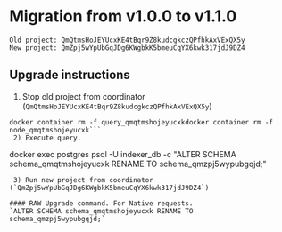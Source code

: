 # Migration from v1.0.0 to v1.1.0
```
Old project: QmQtmsHoJEYUcxKE4tBqr9Z8kudcgkczQPfhkAxVExQX5y
New project: QmZpj5wYpUbGqJDg6KWgbkK5bmeuCqYX6kwk317jdJ9DZ4
```


## Upgrade instructions
 1) Stop old project from coordinator (`QmQtmsHoJEYUcxKE4tBqr9Z8kudcgkczQPfhkAxVExQX5y`)
```
docker container rm -f query_qmqtmshojeyucxkdocker container rm -f node_qmqtmshojeyucxk```
 2) Execute query.

```
docker exec postgres psql -U indexer_db -c "ALTER SCHEMA schema_qmqtmshojeyucxk RENAME TO schema_qmzpj5wypubgqjd;"
```
 3) Run new project from coordinator (`QmZpj5wYpUbGqJDg6KWgbkK5bmeuCqYX6kwk317jdJ9DZ4`)

#### RAW Upgrade command. For Native requests.
`ALTER SCHEMA schema_qmqtmshojeyucxk RENAME TO schema_qmzpj5wypubgqjd;`

